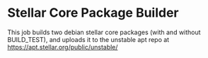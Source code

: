 # Stellar Core Package Builder

This job builds two debian stellar core packages (with and without BUILD_TEST), and uploads it to the unstable apt repo at https://apt.stellar.org/public/unstable/ 

